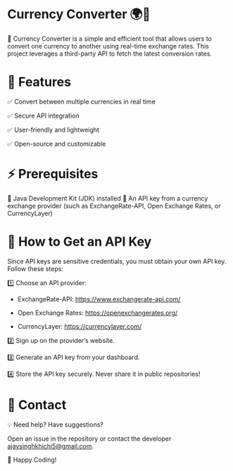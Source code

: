# Currency Converter 🌍💱

  

🚀 Currency Converter is a simple and efficient tool that allows users to convert one currency to another using real-time exchange rates. This project leverages a third-party API to fetch the latest conversion rates.

# 📌 Features

✅ Convert between multiple currencies in real time

✅ Secure API integration

✅ User-friendly and lightweight

✅ Open-source and customizable

# ⚡ Prerequisites

📌 Java Development Kit (JDK) installed
📌 An API key from a currency exchange provider (such as ExchangeRate-API, Open Exchange Rates, or CurrencyLayer)

# 🔑 How to Get an API Key

Since API keys are sensitive credentials, you must obtain your own API key. Follow these steps:

1️⃣ Choose an API provider:

- ExchangeRate-API: https://www.exchangerate-api.com/

- Open Exchange Rates: https://openexchangerates.org/

- CurrencyLayer: https://currencylayer.com/

2️⃣ Sign up on the provider’s website.

3️⃣ Generate an API key from your dashboard.

4️⃣ Store the API key securely. Never share it in public repositories!

# 📧 Contact

💡 Need help? Have suggestions?

Open an issue in the repository or contact the developer ajaysinghkhichi5@gmail.com.

🚀 Happy Coding!
